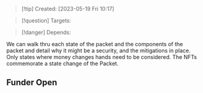 
>[!tip] Created: [2023-05-19 Fri 10:17]

>[!question] Targets: 

>[!danger] Depends: 

We can walk thru each state of the packet and the components of the packet and detail why it might be a security, and the mitigations in place.  Only states where money changes hands need to be considered.  The NFTs commemorate a state change of the Packet.

## Funder Open
